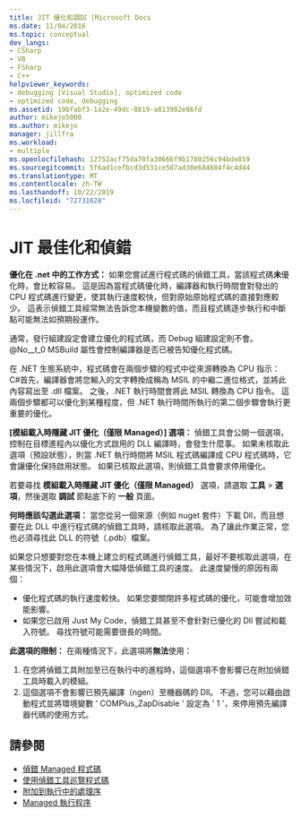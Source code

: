 ```yaml
---
title: JIT 優化和調試 |Microsoft Docs
ms.date: 11/04/2016
ms.topic: conceptual
dev_langs:
- CSharp
- VB
- FSharp
- C++
helpviewer_keywords:
- debugging [Visual Studio], optimized code
- optimized code, debugging
ms.assetid: 19bfabf3-1a2e-49dc-8819-a813982e86fd
author: mikejo5000
ms.author: mikejo
manager: jillfra
ms.workload:
- multiple
ms.openlocfilehash: 12752acf75da70fa30666f9b1780256c94bde859
ms.sourcegitcommit: 5f6ad1cefbcd3d531ce587ad30e684684f4c4d44
ms.translationtype: MT
ms.contentlocale: zh-TW
ms.lasthandoff: 10/22/2019
ms.locfileid: "72731628"
---
```

# <a name="jit-optimization-and-debugging"></a>JIT 最佳化和偵錯
**優化在 .net 中的工作方式：** 如果您嘗試進行程式碼的偵錯工具，當該程式碼**未**優化時，會比較容易。 這是因為當程式碼優化時，編譯器和執行時間會對發出的 CPU 程式碼進行變更，使其執行速度較快，但對原始原始程式碼的直接對應較少。 這表示偵錯工具經常無法告訴您本機變數的值，而且程式碼逐步執行和中斷點可能無法如預期般運作。

通常，發行組建設定會建立優化的程式碼，而 Debug 組建設定則不會。 @No__t_0 MSBuild 屬性會控制編譯器是否已被告知優化程式碼。

在 .NET 生態系統中，程式碼會在兩個步驟的程式中從來源轉換為 CPU 指示： C#首先，編譯器會將您輸入的文字轉換成稱為 MSIL 的中繼二進位格式，並將此內容寫出至 .dll 檔案。 之後，.NET 執行時間會將此 MSIL 轉換為 CPU 指令。 這兩個步驟都可以優化到某種程度，但 .NET 執行時間所執行的第二個步驟會執行更重要的優化。

**[模組載入時隱藏 JIT 優化（僅限 Managed）] 選項：** 偵錯工具會公開一個選項，控制在目標進程內以優化方式啟用的 DLL 編譯時，會發生什麼事。 如果未核取此選項（預設狀態），則當 .NET 執行時間將 MSIL 程式碼編譯成 CPU 程式碼時，它會讓優化保持啟用狀態。 如果已核取此選項，則偵錯工具會要求停用優化。

若要尋找 **模組載入時隱藏 JIT 優化（僅限 Managed）**  選項，請選取 **工具**  > **選項**，然後選取 **調試** 節點底下的 **一般** 頁面。

**何時應該勾選此選項：** 當您從另一個來源（例如 nuget 套件）下載 Dll，而且想要在此 DLL 中進行程式碼的偵錯工具時，請核取此選項。 為了讓此作業正常，您也必須尋找此 DLL 的符號（.pdb）檔案。

如果您只想要對您在本機上建立的程式碼進行偵錯工具，最好不要核取此選項，在某些情況下，啟用此選項會大幅降低偵錯工具的速度。 此速度變慢的原因有兩個：

* 優化程式碼的執行速度較快。 如果您要關閉許多程式碼的優化，可能會增加效能影響。
* 如果您已啟用 Just My Code，偵錯工具甚至不會針對已優化的 Dll 嘗試和載入符號。 尋找符號可能需要很長的時間。

**此選項的限制：** 在兩種情況下，此選項將**無法**使用：

1. 在您將偵錯工具附加至已在執行中的進程時，這個選項不會影響已在附加偵錯工具時載入的模組。
2. 這個選項不會影響已預先編譯（ngen）至機器碼的 Dll。 不過，您可以藉由啟動程式並將環境變數 ' COMPlus_ZapDisable ' 設定為 ' 1 '，來停用預先編譯器代碼的使用方式。

## <a name="see-also"></a>請參閱
- [偵錯 Managed 程式碼](../debugger/debugging-managed-code.md)
- [使用偵錯工具巡覽程式碼](../debugger/navigating-through-code-with-the-debugger.md)
- [附加到執行中的處理序](../debugger/attach-to-running-processes-with-the-visual-studio-debugger.md)
- [Managed 執行程序](/dotnet/standard/managed-execution-process)
